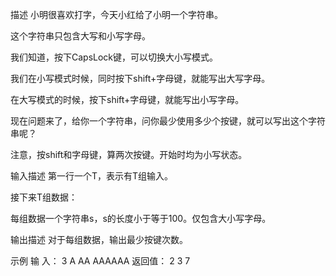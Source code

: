 描述
小明很喜欢打字，今天小红给了小明一个字符串。

这个字符串只包含大写和小写字母。

我们知道，按下CapsLock键，可以切换大小写模式。

我们在小写模式时候，同时按下shift+字母键，就能写出大写字母。

在大写模式的时候，按下shift+字母键，就能写出小写字母。

现在问题来了，给你一个字符串，问你最少使用多少个按键，就可以写出这个字符串呢？

注意，按shift和字母键，算两次按键。开始时均为小写状态。

输入描述
第一行一个T，表示有T组输入。

接下来T组数据：

每组数据一个字符串s，s的长度小于等于100。仅包含大小写字母。

输出描述
对于每组数据，输出最少按键次数。

示例
输   入：
3
A
AA
AAAAAA
返回值：
2
3
7